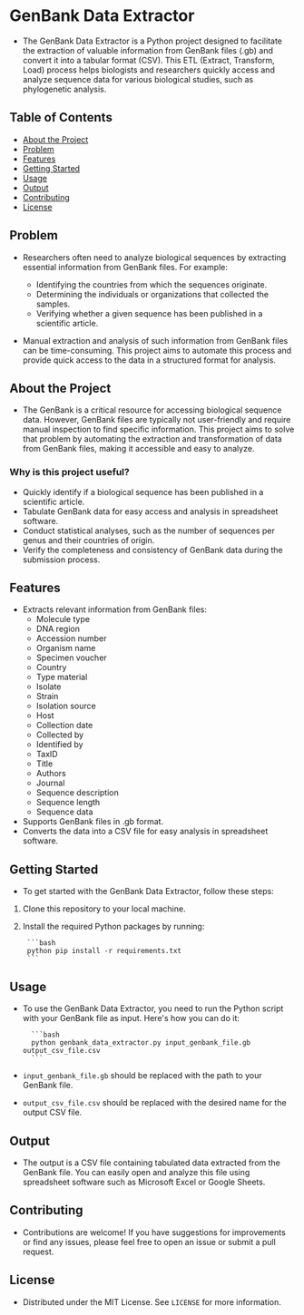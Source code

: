 # GenBank Data Extractor

- The GenBank Data Extractor is a Python project designed to facilitate the extraction of valuable information from GenBank files (.gb) and convert it into a tabular format (CSV). This ETL (Extract, Transform, Load) process helps biologists and researchers quickly access and analyze sequence data for various biological studies, such as phylogenetic analysis.

## Table of Contents
- [About the Project](#about-the-project)
- [Problem](#problem)
- [Features](#features)
- [Getting Started](#getting-started)
- [Usage](#usage)
- [Output](#output)
- [Contributing](#contributing)
- [License](#license)

## Problem

- Researchers often need to analyze biological sequences by extracting essential information from GenBank files. For example:

    - Identifying the countries from which the sequences originate.
    - Determining the individuals or organizations that collected the samples.
    - Verifying whether a given sequence has been published in a scientific article.

- Manual extraction and analysis of such information from GenBank files can be time-consuming. This project aims to automate this process and provide quick access to the data in a structured format for analysis.

## About the Project

- The GenBank is a critical resource for accessing biological sequence data. However, GenBank files are typically not user-friendly and require manual inspection to find specific information. This project aims to solve that problem by automating the extraction and transformation of data from GenBank files, making it accessible and easy to analyze.

### Why is this project useful?

- Quickly identify if a biological sequence has been published in a scientific article.
- Tabulate GenBank data for easy access and analysis in spreadsheet software.
- Conduct statistical analyses, such as the number of sequences per genus and their countries of origin.
- Verify the completeness and consistency of GenBank data during the submission process.

## Features

- Extracts relevant information from GenBank files:
  - Molecule type
  - DNA region
  - Accession number
  - Organism name
  - Specimen voucher
  - Country
  - Type material
  - Isolate
  - Strain
  - Isolation source
  - Host
  - Collection date
  - Collected by
  - Identified by
  - TaxID
  - Title
  - Authors
  - Journal
  - Sequence description
  - Sequence length
  - Sequence data
- Supports GenBank files in .gb format.
- Converts the data into a CSV file for easy analysis in spreadsheet software.

## Getting Started

- To get started with the GenBank Data Extractor, follow these steps:

1. Clone this repository to your local machine.
2. Install the required Python packages by running: 

        ```bash
        python pip install -r requirements.txt
        ```

## Usage

- To use the GenBank Data Extractor, you need to run the Python script with your GenBank file as input. Here's how you can do it:

        ```bash
        python genbank_data_extractor.py input_genbank_file.gb output_csv_file.csv
        ```

- `input_genbank_file.gb` should be replaced with the path to your GenBank file.
- `output_csv_file.csv` should be replaced with the desired name for the output CSV file.

## Output

- The output is a CSV file containing tabulated data extracted from the GenBank file. You can easily open and analyze this file using spreadsheet software such as Microsoft Excel or Google Sheets.

## Contributing

- Contributions are welcome! If you have suggestions for improvements or find any issues, please feel free to open an issue or submit a pull request.

## License

- Distributed under the MIT License. See `LICENSE` for more information.
